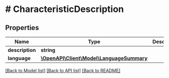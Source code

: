 # # CharacteristicDescription

## Properties

Name | Type | Description | Notes
------------ | ------------- | ------------- | -------------
**description** | **string** |  | [optional]
**language** | [**\OpenAPI\Client\Model\LanguageSummary**](LanguageSummary.md) |  |

[[Back to Model list]](../../README.md#models) [[Back to API list]](../../README.md#endpoints) [[Back to README]](../../README.md)
